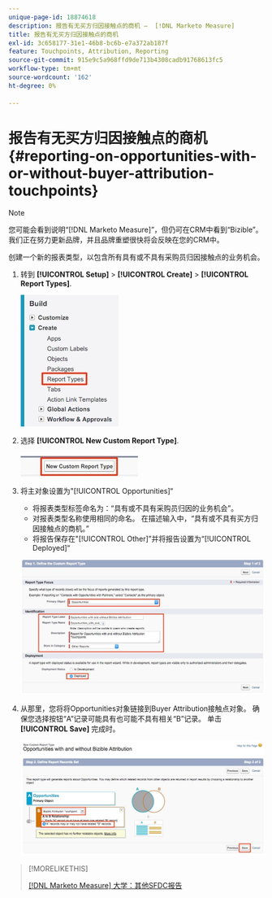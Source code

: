 ```yaml
---
unique-page-id: 18874618
description: 报告有无买方归因接触点的商机 —  [!DNL Marketo Measure]
title: 报告有无买方归因接触点的商机
exl-id: 3c658177-31e1-46b8-bc6b-e7a372ab187f
feature: Touchpoints, Attribution, Reporting
source-git-commit: 915e9c5a968ffd9de713b4308cadb91768613fc5
workflow-type: tm+mt
source-wordcount: '162'
ht-degree: 0%

---
```


# 报告有无买方归因接触点的商机 {#reporting-on-opportunities-with-or-without-buyer-attribution-touchpoints}

>[!NOTE]
>
>您可能会看到说明“[!DNL Marketo Measure]”，但仍可在CRM中看到“Bizible”。 我们正在努力更新品牌，并且品牌重塑很快将会反映在您的CRM中。

创建一个新的报表类型，以包含所有具有或不具有采购员归因接触点的业务机会。

1. 转到 **[!UICONTROL Setup]** > **[!UICONTROL Create]** > **[!UICONTROL Report Types]**.

   ![](assets/1-1.jpg)

1. 选择 **[!UICONTROL New Custom Report Type]**.

   ![](assets/2-1.jpg)

1. 将主对象设置为&quot;[!UICONTROL Opportunities]“

   * 将报表类型标签命名为：“具有或不具有采购员归因的业务机会”。
   * 对报表类型名称使用相同的命名。 在描述输入中，“具有或不具有买方归因接触点的商机。”
   * 将报告保存在&quot;[!UICONTROL Other]”并将报告设置为“[!UICONTROL Deployed]“

   ![](assets/3-1.jpg)

1. 从那里，您将将Opportunities对象链接到Buyer Attribution接触点对象。 确保您选择按钮“A”记录可能具有也可能不具有相关“B”记录。 单击 **[!UICONTROL Save]** 完成时。

   ![](assets/4-1.jpg)

>[!MORELIKETHIS]
>
>[[!DNL Marketo Measure] 大学：其他SFDC报告](https://universityonline.marketo.com/courses/bizible-fundamentals-bizible-102/#/page/5c5cb68dfb384d0c9fb96cd0)
